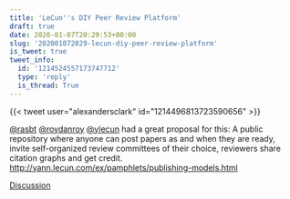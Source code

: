 ```yaml
---
title: 'LeCun''s DIY Peer Review Platform'
draft: true
date: 2020-01-07T20:29:53+00:00
slug: '202001072029-lecun-diy-peer-review-platform'
is_tweet: true
tweet_info:
  id: '1214524557173747712'
  type: 'reply'
  is_thread: True
---
```




{{< tweet user="alexandersclark" id="1214496813723590656" >}}

[@rasbt](https://x.com/rasbt) [@roydanroy](https://x.com/roydanroy) [@ylecun](https://x.com/ylecun) had a great proposal for this: A public repository where anyone can post papers as and when they are ready, invite self-organized review committees of their choice, reviewers share citation graphs and get credit. <http://yann.lecun.com/ex/pamphlets/publishing-models.html>

[Discussion](https://x.com/sytelus/status/1214524557173747712)

